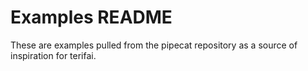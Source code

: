 # Examples README

These are examples pulled from the pipecat repository as a source of inspiration for terifai.
